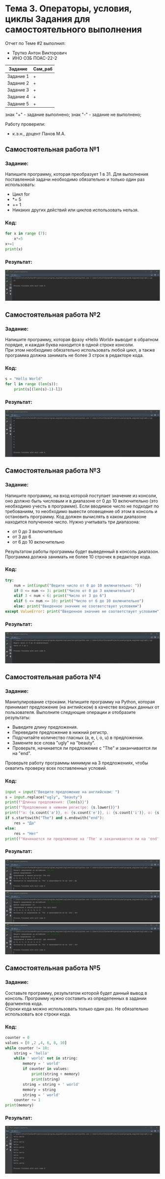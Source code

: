 # Тема 3. Операторы, условия, циклы Задания для самостоятельного выполнения
Отчет по Теме #2 выполнил:
- Трутко Антон Викторович
- ИНО ОЗБ ПОАС-22-2

| Задание    | Сам_раб |
|------------|---------|
| Задание 1  | +       |
| Задание 2  | +       |
| Задание 3  | +       |
| Задание 4  | +       |
| Задание 5  | +       |

знак "+" - задание выполнено; знак "-" - задание не выполнено;

Работу проверили:
- к.э.н., доцент Панов М.А.

## Самостоятельная работа №1
### Задание:
Напишите программу, которая преобразует 1 в 31.
Для выполнения поставленной задачи необходимо обязательно и только один раз использовать:
- Цикл for
- *= 5
- += 1
- Никаких других действий или циклов использовать нельзя.

### Код:
```python
for x in range (7):
    x*=5
x+=1
print(x)
```
### Результат:
![img](https://github.com/fishkabmk/program_engineering/blob/Тема_3/pic/lab3_1.png)

## Самостоятельная работа №2
### Задание:
Напишите программу, которая фразу «Hello World» выводит в обратном порядке, и каждая буква находится в одной строке консоли.  
При этом необходимо обязательно использовать любой цикл, а также программа должна занимать не более 3 строк в редакторе кода.

### Код:
```python
s = "Hello World"
for l in range (len(s)):
    print(s[(len(s)-1)-l])
```
### Результат:
![img](https://github.com/fishkabmk/program_engineering/blob/Тема_3/pic/lab3_2.png)

## Самостоятельная работа №3
### Задание:
Напишите программу, на вход которой поступает значение из консоли, оно должно быть числовым и в диапазоне от 0 до 10 включительно (это необходимо учесть в программе). Если вводимое число не подходит по требованиям, то необходимо вывести оповещение об этом в консоль и остановить программу. Код должен вычислять в каком диапазоне находится полученное число. Нужно учитывать три диапазона:
- от 0 до 3 включительно
- от 3 до 6
- от 6 до 10 включительно

Результатом работы программы будет выведенный в консоль диапазон. Программа должна занимать не более 10 строчек в редакторе кода.

### Код:
```python
try:
    num = int(input("Ведите число от 0 до 10 включительно: "))
    if 0 <= num <= 3: print("Число от 0 до 3 включительно")
    elif 3 < num < 6: print("Число от 3 до 6")
    elif 6 <= num <= 10: print("Число от 6 до 10 включительно")
    else: print("Введенное значние не соответствует условиям")
except ValueError: print("Введенное значние не соответствует условиям")
```
### Результат:
![img](https://github.com/fishkabmk/program_engineering/blob/Тема_3/pic/lab3_3.png)

## Самостоятельная работа №4
### Задание:
Манипулирование строками. Напишите программу на Python, которая принимает предложение (на английском) в качестве входных данных от пользователя. Выполните следующие операции и отобразите результаты:
- Выведите длину предложения.
- Переведите предложение в нижний регистр.
- Подсчитайте количество гласных (a, e, i, o, u) в предложении.
- Замените все слова "ugly" на "beauty".
- Проверьте, начинается ли предложение с "The" и заканчивается ли на "end".

Проверьте работу программы минимум на 3 предложениях, чтобы охватить проверку всех поставленных условий.

### Код:
```python
input = input("Введите предложение на английском: ")
s = input.replace("ugly", "beauty")
print(f"Длинна предложения: {len(s)}")
print(f"Предложение в нижнем регистре: {s.lower()}")
print(f"a: {s.count('a')}, e: {s.count('e')}, i: {s.count('i')}, o: {s.count('o')}, u: {s.count('u')}")
if s.startswith("The") and s.endswith("end"):
    res = "Да"
else:
    res = "Нет"
print(f"Начинается ли предложение на 'The' и заканчивается ли на 'end': {res}")
```
### Результат:
![img](https://github.com/fishkabmk/program_engineering/blob/Тема_3/pic/lab3_4_1.png)
![img](https://github.com/fishkabmk/program_engineering/blob/Тема_3/pic/lab3_4_2.png)
![img](https://github.com/fishkabmk/program_engineering/blob/Тема_3/pic/lab3_4_3.png)

## Самостоятельная работа №5
### Задание:
Составьте программу, результатом которой будет данный вывод в консоль.
Программу нужно составить из определенных в задании фрагментов кода.  
Строки кода можно использовать только один раз. Не обязательно использовать все строки кода.

### Код:
```python
counter = 0
values = [0 ,2 ,4, 6, 8, 10]
while counter != 10:
    string = 'hello'
    while ' world' not in string:
        memory = ' world'
        if counter in values:
            print(string + memory)
            print(string)
        string = string + ' world'
        memory = string
        string = ' world'
    counter += 1
print(memory)
```
### Результат:
![img](https://github.com/fishkabmk/program_engineering/blob/Тема_3/pic/lab3_5.png)
